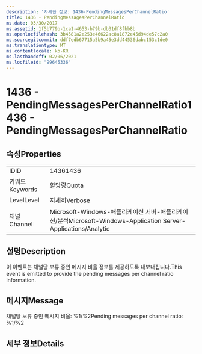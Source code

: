 ```yaml
---
description: '자세한 정보: 1436-PendingMessagesPerChannelRatio'
title: 1436 - PendingMessagesPerChannelRatio
ms.date: 03/30/2017
ms.assetid: 1f5b779b-1ca1-4653-b79b-db31df8fbb8b
ms.openlocfilehash: 3b4581a2e253e46622ac8a1872e45d94de57c2a0
ms.sourcegitcommit: ddf7edb67715a5b9a45e3dd44536dabc153c1de0
ms.translationtype: MT
ms.contentlocale: ko-KR
ms.lasthandoff: 02/06/2021
ms.locfileid: "99645336"
---
```

# <a name="1436---pendingmessagesperchannelratio"></a><span data-ttu-id="91ff8-103">1436 - PendingMessagesPerChannelRatio</span><span class="sxs-lookup"><span data-stu-id="91ff8-103">1436 - PendingMessagesPerChannelRatio</span></span>

## <a name="properties"></a><span data-ttu-id="91ff8-104">속성</span><span class="sxs-lookup"><span data-stu-id="91ff8-104">Properties</span></span>  
  
|||  
|-|-|  
|<span data-ttu-id="91ff8-105">ID</span><span class="sxs-lookup"><span data-stu-id="91ff8-105">ID</span></span>|<span data-ttu-id="91ff8-106">1436</span><span class="sxs-lookup"><span data-stu-id="91ff8-106">1436</span></span>|  
|<span data-ttu-id="91ff8-107">키워드</span><span class="sxs-lookup"><span data-stu-id="91ff8-107">Keywords</span></span>|<span data-ttu-id="91ff8-108">할당량</span><span class="sxs-lookup"><span data-stu-id="91ff8-108">Quota</span></span>|  
|<span data-ttu-id="91ff8-109">Level</span><span class="sxs-lookup"><span data-stu-id="91ff8-109">Level</span></span>|<span data-ttu-id="91ff8-110">자세히</span><span class="sxs-lookup"><span data-stu-id="91ff8-110">Verbose</span></span>|  
|<span data-ttu-id="91ff8-111">채널</span><span class="sxs-lookup"><span data-stu-id="91ff8-111">Channel</span></span>|<span data-ttu-id="91ff8-112">Microsoft-Windows-애플리케이션 서버-애플리케이션/분석</span><span class="sxs-lookup"><span data-stu-id="91ff8-112">Microsoft-Windows-Application Server-Applications/Analytic</span></span>|  
  
## <a name="description"></a><span data-ttu-id="91ff8-113">설명</span><span class="sxs-lookup"><span data-stu-id="91ff8-113">Description</span></span>  

 <span data-ttu-id="91ff8-114">이 이벤트는 채널당 보류 중인 메시지 비율 정보를 제공하도록 내보내집니다.</span><span class="sxs-lookup"><span data-stu-id="91ff8-114">This event is emitted to provide the pending messages per channel ratio information.</span></span>  
  
## <a name="message"></a><span data-ttu-id="91ff8-115">메시지</span><span class="sxs-lookup"><span data-stu-id="91ff8-115">Message</span></span>  

 <span data-ttu-id="91ff8-116">채널당 보류 중인 메시지 비율: %1/%2</span><span class="sxs-lookup"><span data-stu-id="91ff8-116">Pending messages per channel ratio: %1/%2</span></span>  
  
## <a name="details"></a><span data-ttu-id="91ff8-117">세부 정보</span><span class="sxs-lookup"><span data-stu-id="91ff8-117">Details</span></span>
